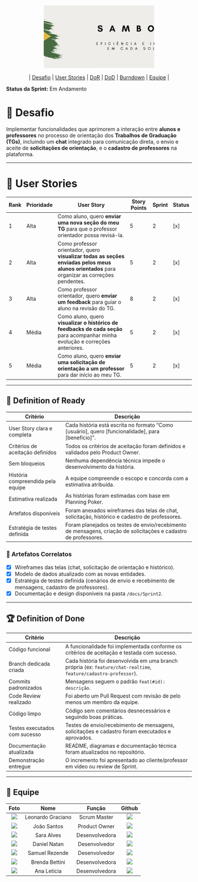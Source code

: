 <div align="center">

<div style="width:300px; aspect-ratio:16/9;">
  <img src="https://github.com/SAMBOLD-API/API-2025-2SEM/blob/main/docs/Img/logo.png" alt="Logo" style="width:100%; height:100%; object-fit:cover;">
</div>

| [Desafio](#-desafio) | [User Stories](#-user-stories) | [DoR](#-definition-of-ready) | [DoD](#-definition-of-done) | [Burndown](#-sprint-burndown) | [Equipe](#-equipe) |

</div>

 **Status da Sprint:** Em Andamento  


# 🥇 Desafio  

Implementar funcionalidades que aprimorem a interação entre **alunos e professores** no processo de orientação dos **Trabalhos de Graduação (TGs)**, incluindo um **chat** integrado para comunicação direta, o envio e aceite de **solicitações de orientação**, e o **cadastro de professores** na plataforma. 

---

# 🎯 User Stories  

| Rank | Prioridade | User Story | Story Points | Sprint | Status |
|------|-------------|-------------|--------------|---------|---------|
| 1 | Alta | Como aluno, quero **enviar uma nova seção do meu TG** para que o professor orientador possa revisá-la. | 5 | 2 | [x] |
| 2 | Alta | Como professor orientador, quero **visualizar todas as seções enviadas pelos meus alunos orientados** para organizar as correções pendentes. | 5 | 2 | [x] |
| 3 | Alta | Como professor orientador, quero **enviar um feedback** para guiar o aluno na revisão do TG. | 8 | 2 | [x] |
| 4 | Média | Como aluno, quero **visualizar o histórico de feedbacks de cada seção** para acompanhar minha evolução e correções anteriores. | 5 | 2 | [x] |
| 5 | Média | Como aluno, quero **enviar uma solicitação de orientação a um professor** para dar início ao meu TG. | 5 | 2 | [x] |

---

## 🏃 Definition of Ready  

| Critério | Descrição |
|-----------|------------|
|User Story clara e completa | Cada história está escrita no formato “Como [usuário], quero [funcionalidade], para [benefício]”. |
|Critérios de aceitação definidos | Todos os critérios de aceitação foram definidos e validados pelo Product Owner. |
|Sem bloqueios | Nenhuma dependência técnica impede o desenvolvimento da história. |
|História compreendida pela equipe | A equipe compreende o escopo e concorda com a estimativa atribuída. |
|Estimativa realizada | As histórias foram estimadas com base em Planning Poker. |
|Artefatos disponíveis | Foram anexados wireframes das telas de chat, solicitação, histórico e cadastro de professores. |
|Estratégia de testes definida | Foram planejados os testes de envio/recebimento de mensagens, criação de solicitações e cadastro de professores. |

### 🧾 Artefatos Correlatos
- [x] Wireframes das telas (chat, solicitação de orientação e histórico).
- [x] Modelo de dados atualizado com as novas entidades.
- [x] Estratégia de testes definida (cenários de envio e recebimento de mensagens, cadastro de professores).
- [x] Documentação e design disponíveis na pasta `/docs/Sprint2`.

---

## 🏆 Definition of Done  

| Critério | Descrição |
|-----------|------------|
| Código funcional | A funcionalidade foi implementada conforme os critérios de aceitação e testada com sucesso. |
| Branch dedicada criada | Cada história foi desenvolvida em uma branch própria (ex: `feature/chat-realtime`, `feature/cadastro-professor`). |
| Commits padronizados | Mensagens seguem o padrão `feat(#id): descrição`. |
| Code Review realizado | Foi aberto um Pull Request com revisão de pelo menos um membro da equipe. |
| Código limpo | Código sem comentários desnecessários e seguindo boas práticas. |
| Testes executados com sucesso | Testes de envio/recebimento de mensagens, solicitações e cadastro foram executados e aprovados. |
| Documentação atualizada | README, diagramas e documentação técnica foram atualizados no repositório. |
| Demonstração entregue | O incremento foi apresentado ao cliente/professor em vídeo ou review de Sprint. |

---


## 👥 Equipe  

| Foto | Nome | Função | Github |
| :---------: | :---------: | :---------------------: | :-----------------: |
| <img src="https://github.com/LeonardoGracianoOliveira.png?size=50" width=50px> | Leonardo Graciano | Scrum Master | <a href="https://github.com/LeonardoGracianoOliveira"><img src="https://img.shields.io/badge/GitHub-100000?style=for-the-badge&logo=github&logoColor=white"></a> |
| <img src="https://github.com/joaosantos13.png?size=50" width=50px> | João Santos | Product Owner | <a href="https://github.com/joaosantos13"><img src="https://img.shields.io/badge/GitHub-100000?style=for-the-badge&logo=github&logoColor=white"></a>|
| <img src="https://github.com/saracostacarreira.png?size=50" width=50px> | Sara Alves | Desenvolvedora | <a href="https://github.com/saracostacarreira"><img src="https://img.shields.io/badge/GitHub-100000?style=for-the-badge&logo=github&logoColor=white"></a>  |
| <img src="https://github.com/danieldanka.png?size=50" width=50px> | Daniel Natan | Desenvolvedor | <a href="https://github.com/danieldanka"><img src="https://img.shields.io/badge/GitHub-100000?style=for-the-badge&logo=github&logoColor=white"></a> |
| <img src="https://github.com/GlitchRez1.png?size=50" width=50px> | Samuel Rezende | Desenvolvedor | <a href="https://github.com/GlitchRez"><img src="https://img.shields.io/badge/GitHub-100000?style=for-the-badge&logo=github&logoColor=white"></a> |
| <img src="https://github.com/brendabettini.png?size=50" width=50px> | Brenda Bettini | Desenvolvedora | <a href="https://github.com/brendabettini"><img src="https://img.shields.io/badge/GitHub-100000?style=for-the-badge&logo=github&logoColor=white"></a> |
| <img src="https://github.com/ana-franca-01.png?size=50" width=50px> | Ana Letícia | Desenvolvedora | <a href="https://github.com/ana-franca-01"><img src="https://img.shields.io/badge/GitHub-100000?style=for-the-badge&logo=github&logoColor=white"></a> |
